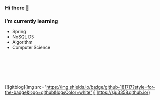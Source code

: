 ### Hi there 👋

### I’m currently learning  
  - Spring  
  - NoSQL DB  
  - Algorithm
  - Computer Science

<br/>
<br/>
<br/>
<br/>
<br/>



[![gitblog](img src="https://img.shields.io/badge/github-181717?style=for-the-badge&logo=github&logoColor=white")](https://sju3358.github.io/)
